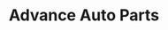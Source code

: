 ---
title: "Advance Auto Parts"
url: /woodbridge/advance-auto-parts-shoppers-best-way/
shop: Autoteile
---